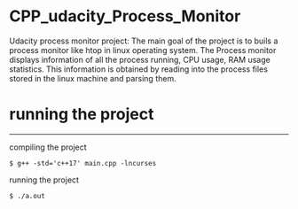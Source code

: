 # CPP_udacity_Process_Monitor
Udacity process monitor project: The main goal of the project is to buils a process monitor like htop in linux operating system. The Process monitor displays information of all the process running, CPU usage, RAM usage statistics. This information is obtained by reading into the process files stored in the linux machine and parsing them.

# running the project
-------------------
compiling the project

`$ g++ -std='c++17' main.cpp -lncurses`

running the project

`$ ./a.out`
